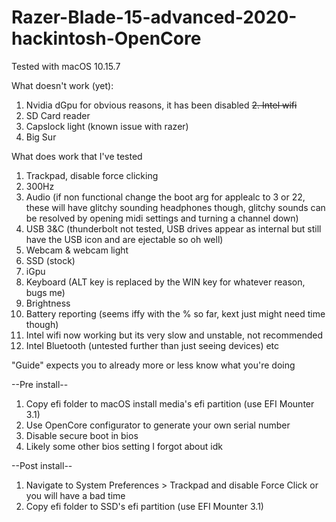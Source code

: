 # Razer-Blade-15-advanced-2020-hackintosh-OpenCore

Tested with macOS 10.15.7

What doesn't work (yet):
1. Nvidia dGpu for obvious reasons, it has been disabled
~~2. Intel wifi~~
3. SD Card reader
4. Capslock light (known issue with razer)
5. Big Sur

What does work that I've tested
1. Trackpad, disable force clicking
2. 300Hz
3. Audio (if non functional change the boot arg for applealc to 3 or 22, these will have glitchy sounding headphones though, glitchy sounds can be resolved by opening midi settings and turning a channel down)
4. USB 3&C (thunderbolt not tested, USB drives appear as internal but still have the USB icon and are ejectable so oh well)
5. Webcam & webcam light
6. SSD (stock)
7. iGpu
8. Keyboard (ALT key is replaced by the WIN key for whatever reason, bugs me)
9. Brightness
10. Battery reporting (seems iffy with the % so far, kext just might need time though)
11. Intel wifi now working but its very slow and unstable, not recommended
12. Intel Bluetooth (untested further than just seeing devices)
etc

"Guide" expects you to already more or less know what you're doing

--Pre install--
1. Copy efi folder to macOS install media's efi partition (use EFI Mounter 3.1)
2. Use OpenCore configurator to generate your own serial number
3. Disable secure boot in bios
4. Likely some other bios setting I forgot about idk

--Post install--
1. Navigate to System Preferences > Trackpad and disable Force Click or you will have a bad time
2. Copy efi folder to SSD's efi partition (use EFI Mounter 3.1)
